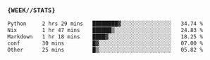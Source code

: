 ### `{WEEK//STATS}` 
<!--START_SECTION:waka-->

```txt
Python     2 hrs 29 mins   ████████▓░░░░░░░░░░░░░░░░   34.74 %
Nix        1 hr 47 mins    ██████▒░░░░░░░░░░░░░░░░░░   24.83 %
Markdown   1 hr 18 mins    ████▓░░░░░░░░░░░░░░░░░░░░   18.25 %
conf       30 mins         █▓░░░░░░░░░░░░░░░░░░░░░░░   07.00 %
Other      25 mins         █▒░░░░░░░░░░░░░░░░░░░░░░░   05.82 %
```

<!--END_SECTION:waka-->
